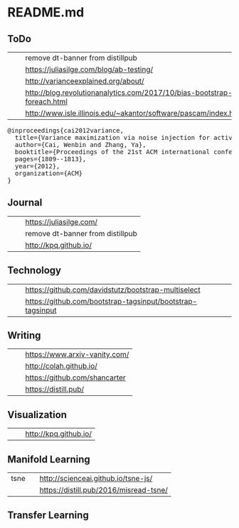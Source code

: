 # README.md

## ToDo


| | | |
|-|-|-|
| | | remove dt-banner from distillpub |
| | | https://juliasilge.com/blog/ab-testing/ |
| | | http://varianceexplained.org/about/ |
| | | http://blog.revolutionanalytics.com/2017/10/bias-bootstrap-foreach.html |
| | | http://www.isle.illinois.edu/~akantor/software/pascam/index.html | 

<pre>
@inproceedings{cai2012variance,
  title={Variance maximization via noise injection for active sampling in learning to rank},
  author={Cai, Wenbin and Zhang, Ya},
  booktitle={Proceedings of the 21st ACM international conference on Information and knowledge management},
  pages={1809--1813},
  year={2012},
  organization={ACM}
}
</pre>


## Journal

| | | |
|-|-|-|
| | | https://juliasilge.com/ |
| | | remove dt-banner from distillpub |
| | | http://kpq.github.io/ |






## Technology

| | | |
|-|-|-|
| | | https://github.com/davidstutz/bootstrap-multiselect |
| | | https://github.com/bootstrap-tagsinput/bootstrap-tagsinput |



## Writing

| | | |
|-|-|-|
| | | https://www.arxiv-vanity.com/ |
| | | http://colah.github.io/ |
| | | https://github.com/shancarter |
| | | https://distill.pub/ |


## Visualization

| | | |
|-|-|-|
| | | http://kpq.github.io/ |

## Manifold Learning

| | | |
|-|-|-|
| tsne | | http://scienceai.github.io/tsne-js/ |
|      | | https://distill.pub/2016/misread-tsne/ |


## Transfer Learning

| | | |
|-|-|-|
